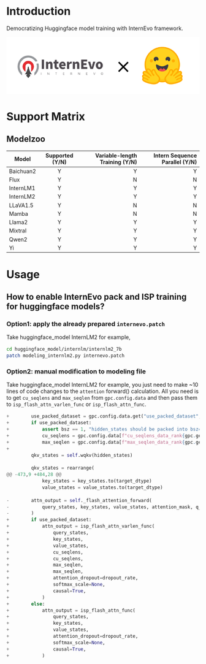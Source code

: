 # Introduction

Democratizing Huggingface model training with InternEvo framework.

![InternEvo_and_Huggingface](doc/images/InternEvo_and_Huggingface.png)

# Support Matrix

## Modelzoo

| Model     | Supported (Y/N)     | Variable-length Training (Y/N) | Intern Sequence Parallel (Y/N) |
|-----------|:-------------------:|-------------------------------:|-------------------------------:|
| Baichuan2 | Y                   | Y                              | Y                              |
| Flux      | Y                   | N                              | N                              |
| InternLM1 | Y                   | Y                              | Y                              |
| InternLM2 | Y                   | Y                              | Y                              |
| LLaVA1.5  | Y                   | N                              | N                              |
| Mamba     | Y                   | N                              | N                              |
| Llama2    | Y                   | Y                              | Y                              |
| Mixtral   | Y                   | Y                              | Y                              |
| Qwen2     | Y                   | Y                              | Y                              |
| Yi        | Y                   | Y                              | Y                              |


# Usage

## How to enable InternEvo pack and ISP training for huggingface models?

### Option1: apply the already prepared `internevo.patch`

Take huggingface_model InternLM2 for example,

```bash
cd huggingface_model/internlm/internlm2_7b
patch modeling_internlm2.py internevo.patch
```

### Option2: manual modification to modeling file

Take huggingface_model InternLM2 for example, you just need to make ~10 lines of code changes to the `attention` forward() calculation. All you need is to get `cu_seqlens` and `max_seqlen` from `gpc.config.data` and then pass them to `isp_flash_attn_varlen_func` or `isp_flash_attn_func`.

``` python
+        use_packed_dataset = gpc.config.data.get("use_packed_dataset", False)
+        if use_packed_dataset:
+            assert bsz == 1, "hidden_states should be packed into bsz=1 when use_packed_dataset=True"
+            cu_seqlens = gpc.config.data[f"cu_seqlens_data_rank{gpc.get_local_rank(ParallelMode.DATA)}"]
+            max_seqlen = gpc.config.data[f"max_seqlen_data_rank{gpc.get_local_rank(ParallelMode.DATA)}"]
+
         qkv_states = self.wqkv(hidden_states)
 
         qkv_states = rearrange(
@@ -473,9 +484,28 @@
             key_states = key_states.to(target_dtype)
             value_states = value_states.to(target_dtype)
 
-        attn_output = self._flash_attention_forward(
-            query_states, key_states, value_states, attention_mask, q_len, dropout=dropout_rate
-        )
+        if use_packed_dataset:
+            attn_output = isp_flash_attn_varlen_func(
+                query_states,
+                key_states,
+                value_states,
+                cu_seqlens,
+                cu_seqlens,
+                max_seqlen,
+                max_seqlen,
+                attention_dropout=dropout_rate,
+                softmax_scale=None,
+                causal=True,
+            )
+        else:
+            attn_output = isp_flash_attn_func(
+                query_states, 
+                key_states, 
+                value_states, 
+                attention_dropout=dropout_rate, 
+                softmax_scale=None, 
+                causal=True,
+            )
```